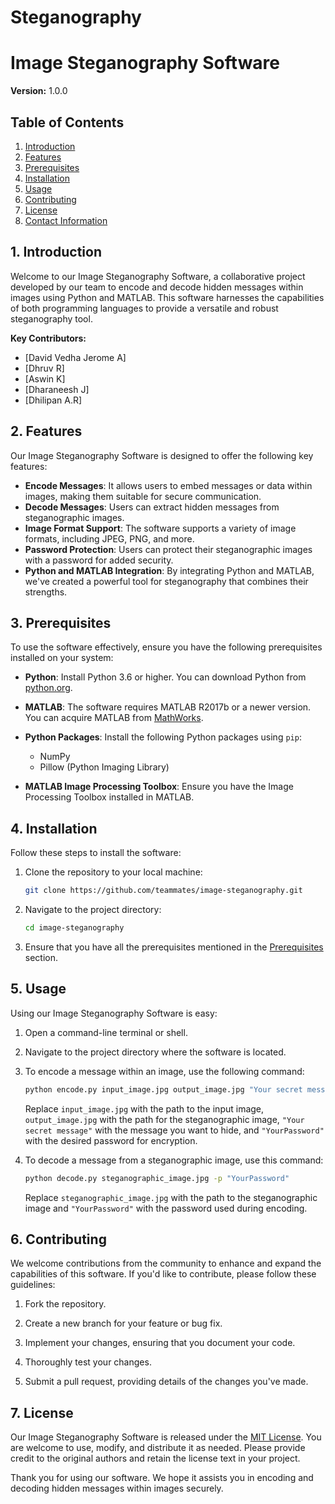 # Steganography
# Image Steganography Software

**Version:** 1.0.0

## Table of Contents

1. [Introduction](#introduction)
2. [Features](#features)
3. [Prerequisites](#prerequisites)
4. [Installation](#installation)
5. [Usage](#usage)
6. [Contributing](#contributing)
7. [License](#license)
8. [Contact Information](#contact-information)

## 1. Introduction

Welcome to our Image Steganography Software, a collaborative project developed by our team to encode and decode hidden messages within images using Python and MATLAB. This software harnesses the capabilities of both programming languages to provide a versatile and robust steganography tool.

**Key Contributors:**
- [David Vedha Jerome A]
- [Dhruv R]
- [Aswin K]
- [Dharaneesh J]
- [Dhilipan A.R]
## 2. Features

Our Image Steganography Software is designed to offer the following key features:

- **Encode Messages**: It allows users to embed messages or data within images, making them suitable for secure communication.
- **Decode Messages**: Users can extract hidden messages from steganographic images.
- **Image Format Support**: The software supports a variety of image formats, including JPEG, PNG, and more.
- **Password Protection**: Users can protect their steganographic images with a password for added security.
- **Python and MATLAB Integration**: By integrating Python and MATLAB, we've created a powerful tool for steganography that combines their strengths.

## 3. Prerequisites

To use the software effectively, ensure you have the following prerequisites installed on your system:

- **Python**: Install Python 3.6 or higher. You can download Python from [python.org](https://www.python.org/downloads/).

- **MATLAB**: The software requires MATLAB R2017b or a newer version. You can acquire MATLAB from [MathWorks](https://www.mathworks.com/products/matlab.html).

- **Python Packages**: Install the following Python packages using `pip`:

  - NumPy
  - Pillow (Python Imaging Library)

- **MATLAB Image Processing Toolbox**: Ensure you have the Image Processing Toolbox installed in MATLAB.

## 4. Installation

Follow these steps to install the software:

1. Clone the repository to your local machine:

   ```bash
   git clone https://github.com/teammates/image-steganography.git
   ```

2. Navigate to the project directory:

   ```bash
   cd image-steganography
   ```

3. Ensure that you have all the prerequisites mentioned in the [Prerequisites](#prerequisites) section.

## 5. Usage

Using our Image Steganography Software is easy:

1. Open a command-line terminal or shell.

2. Navigate to the project directory where the software is located.

3. To encode a message within an image, use the following command:

   ```bash
   python encode.py input_image.jpg output_image.jpg "Your secret message" -p "YourPassword"
   ```

   Replace `input_image.jpg` with the path to the input image, `output_image.jpg` with the path for the steganographic image, `"Your secret message"` with the message you want to hide, and `"YourPassword"` with the desired password for encryption.

4. To decode a message from a steganographic image, use this command:

   ```bash
   python decode.py steganographic_image.jpg -p "YourPassword"
   ```

   Replace `steganographic_image.jpg` with the path to the steganographic image and `"YourPassword"` with the password used during encoding.

## 6. Contributing

We welcome contributions from the community to enhance and expand the capabilities of this software. If you'd like to contribute, please follow these guidelines:

1. Fork the repository.

2. Create a new branch for your feature or bug fix.

3. Implement your changes, ensuring that you document your code.

4. Thoroughly test your changes.

5. Submit a pull request, providing details of the changes you've made.

## 7. License

Our Image Steganography Software is released under the [MIT License](LICENSE). You are welcome to use, modify, and distribute it as needed. Please provide credit to the original authors and retain the license text in your project.

Thank you for using our software. We hope it assists you in encoding and decoding hidden messages within images securely.
